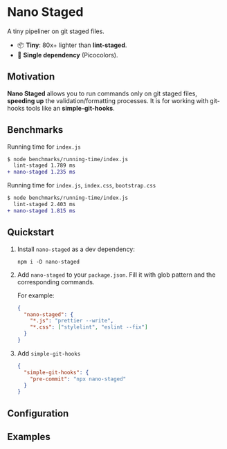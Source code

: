 # Nano Staged

A tiny pipeliner on git staged files.

- 📦 **Tiny**: 80x+ lighter than **lint-staged**.
- 🥇 **Single dependency** (Picocolors).

## Motivation

**Nano Staged** allows you to run commands only on git staged files, **speeding up** the validation/formatting processes. It is for working with git-hooks tools like an **simple-git-hooks**.

## Benchmarks

Running time for `index.js`

```diff
$ node benchmarks/running-time/index.js
  lint-staged 1.789 ms
+ nano-staged 1.235 ms
```

Running time for `index.js`, `index.css`, `bootstrap.css`

```diff
$ node benchmarks/running-time/index.js
  lint-staged 2.403 ms
+ nano-staged 1.815 ms
```

## Quickstart

1. Install `nano-staged` as a dev dependency:

   ```terminal
   npm i -D nano-staged
   ```

2. Add `nano-staged` to your `package.json`. Fill it with glob pattern and the corresponding commands.

   For example:

   ```json
   {
     "nano-staged": {
       "*.js": "prettier --write",
       "*.css": ["stylelint", "eslint --fix"]
     }
   }
   ```

3. Add `simple-git-hooks`
   ```json
   {
     "simple-git-hooks": {
       "pre-commit": "npx nano-staged"
     }
   }
   ```

## Configuration
## Examples
